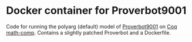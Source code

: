 # Docker container for Proverbot9001

Code for running the polyarg (default) model of [Proverbot9001](https://github.com/UCSD-PL/proverbot9001) on [Coq math-comp](https://github.com/math-comp/math-comp). Contains a slightly patched Proverbot and a Dockerfile.
